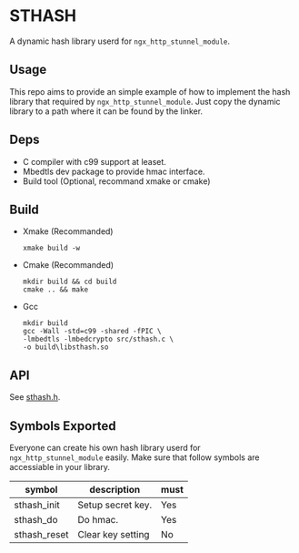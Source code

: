 # STHASH

A dynamic hash library userd for `ngx_http_stunnel_module`.

## Usage

This repo aims to provide an simple example of how to implement the hash library that required by `ngx_http_stunnel_module`. Just copy the dynamic library to a path where it can be found by the linker.

## Deps

- C compiler with c99 support at leaset.
- Mbedtls dev package to provide hmac interface.
- Build tool (Optional, recommand xmake or cmake)

## Build

- Xmake (Recommanded)

  ```shell
  xmake build -w
  ```

- Cmake (Recommanded)

  ```shell
  mkdir build && cd build
  cmake .. && make
  ```

- Gcc
  
  ```shell
  mkdir build
  gcc -Wall -std=c99 -shared -fPIC \
  -lmbedtls -lmbedcrypto src/sthash.c \
  -o build\libsthash.so
  ```

## API

See [sthash.h](src/sthash.h).

## Symbols Exported

Everyone can create his own hash library userd for `ngx_http_stunnel_module` easily. Make sure that follow symbols are accessiable in your library.

| symbol       | description       | must |
| ------------ | ----------------- | ---- |
| sthash_init  | Setup secret key. | Yes  |
| sthash_do    | Do hmac.          | Yes  |
| sthash_reset | Clear key setting | No   |

